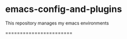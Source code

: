 emacs-config-and-plugins
========================

This repository manages  my emacs environments

=======================
